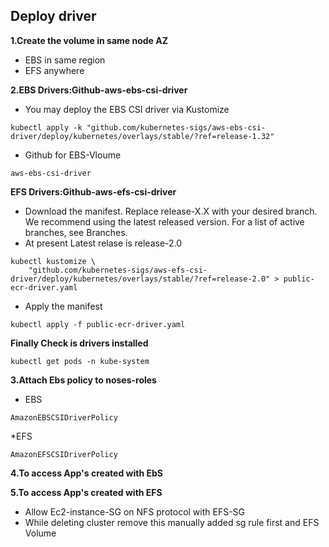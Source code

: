 ## Deploy driver ##
**1.Create the volume in same node AZ**
* EBS in same region
* EFS anywhere

**2.EBS Drivers:Github-aws-ebs-csi-driver**

* You may deploy the EBS CSI driver via Kustomize

```
kubectl apply -k "github.com/kubernetes-sigs/aws-ebs-csi-driver/deploy/kubernetes/overlays/stable/?ref=release-1.32"
```

* Github for EBS-Vloume
```
aws-ebs-csi-driver
```

**EFS Drivers:Github-aws-efs-csi-driver**
* Download the manifest. Replace release-X.X with your desired branch. We recommend using the latest released version. For a list of active branches, see Branches.
* At present Latest relase is release-2.0
```
kubectl kustomize \
    "github.com/kubernetes-sigs/aws-efs-csi-driver/deploy/kubernetes/overlays/stable/?ref=release-2.0" > public-ecr-driver.yaml
```
* Apply the manifest
```
kubectl apply -f public-ecr-driver.yaml
```

**Finally Check is drivers installed**
```
kubectl get pods -n kube-system
```
**3.Attach Ebs policy to noses-roles**
* EBS
```
AmazonEBSCSIDriverPolicy
```

*EFS
```
AmazonEFSCSIDriverPolicy
```

**4.To access App's created with EbS**

**5.To access App's created with EFS**
* Allow Ec2-instance-SG on NFS protocol with EFS-SG
* While deleting cluster remove this manually added sg rule first and EFS Volume


